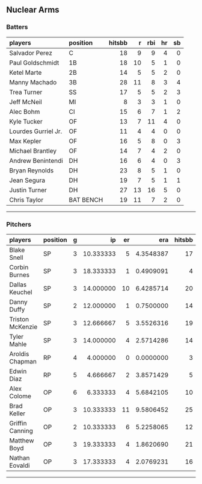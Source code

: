 ## Nuclear Arms

### Batters

 
|players             |position  | hitsbb|  r| rbi| hr| sb| 
|:-------------------|:---------|------:|--:|---:|--:|--:| 
|Salvador Perez      |C         |     18|  9|   9|  4|  0| 
|Paul Goldschmidt    |1B        |     18| 10|   5|  1|  0| 
|Ketel Marte         |2B        |     14|  5|   5|  2|  0| 
|Manny Machado       |3B        |     28| 11|   8|  3|  4| 
|Trea Turner         |SS        |     17|  5|   5|  2|  3| 
|Jeff McNeil         |MI        |      8|  3|   3|  1|  0| 
|Alec Bohm           |CI        |     15|  6|   7|  1|  2| 
|Kyle Tucker         |OF        |     13|  7|  11|  4|  0| 
|Lourdes Gurriel Jr. |OF        |     11|  4|   4|  0|  0| 
|Max Kepler          |OF        |     16|  5|   8|  0|  3| 
|Michael Brantley    |OF        |     14|  7|   4|  2|  0| 
|Andrew Benintendi   |DH        |     16|  6|   4|  0|  3| 
|Bryan Reynolds      |DH        |     23|  8|   5|  1|  0| 
|Jean Segura         |DH        |     19|  7|   5|  1|  1| 
|Justin Turner       |DH        |     27| 13|  16|  5|  0| 
|Chris Taylor        |BAT BENCH |     19| 11|   7|  2|  0| 


* * *

### Pitchers

 
|players          |position |  g|        ip| er|       era| hitsbb|      whip| so|  w| sv| 
|:----------------|:--------|--:|---------:|--:|---------:|------:|---------:|--:|--:|--:| 
|Blake Snell      |SP       |  3| 10.333333|  5| 4.3548387|     17| 1.6451613| 17|  0|  0| 
|Corbin Burnes    |SP       |  3| 18.333333|  1| 0.4909091|      4| 0.2181818| 30|  1|  0| 
|Dallas Keuchel   |SP       |  3| 14.000000| 10| 6.4285714|     20| 1.4285714|  9|  0|  0| 
|Danny Duffy      |SP       |  2| 12.000000|  1| 0.7500000|     14| 1.1666667| 11|  2|  0| 
|Triston McKenzie |SP       |  3| 12.666667|  5| 3.5526316|     19| 1.5000000| 18|  0|  0| 
|Tyler Mahle      |SP       |  3| 14.000000|  4| 2.5714286|     14| 1.0000000| 22|  1|  0| 
|Aroldis Chapman  |RP       |  4|  4.000000|  0| 0.0000000|      3| 0.7500000| 11|  1|  1| 
|Edwin Diaz       |RP       |  5|  4.666667|  2| 3.8571429|      5| 1.0714286|  7|  1|  1| 
|Alex Colome      |OP       |  6|  6.333333|  4| 5.6842105|     10| 1.5789474|  7|  1|  2| 
|Brad Keller      |OP       |  3| 10.333333| 11| 9.5806452|     25| 2.4193548|  8|  1|  0| 
|Griffin Canning  |OP       |  2| 10.333333|  6| 5.2258065|     12| 1.1612903| 12|  0|  0| 
|Matthew Boyd     |OP       |  3| 19.333333|  4| 1.8620690|     21| 1.0862069| 14|  2|  0| 
|Nathan Eovaldi   |OP       |  3| 17.333333|  4| 2.0769231|     16| 0.9230769| 14|  2|  0| 


* * *


